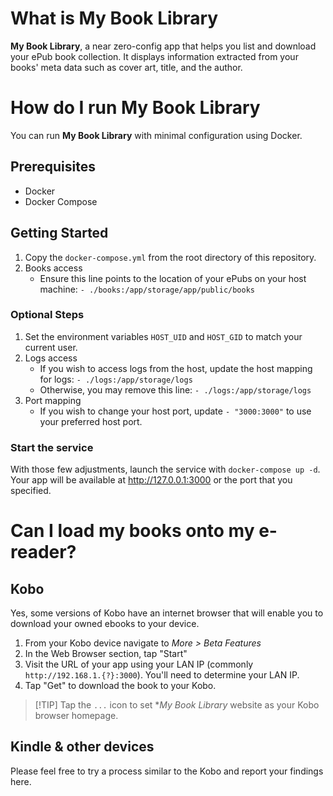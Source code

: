 # What is My Book Library

**My Book Library**, a near zero-config app that helps you list and download your ePub book collection. It displays information extracted from your books' meta data such as cover art, title, and the author.

# How do I run My Book Library

You can run **My Book Library** with minimal configuration using Docker.

## Prerequisites

-   Docker
-   Docker Compose

## Getting Started

1. Copy the `docker-compose.yml` from the root directory of this repository.
2. Books access
   * Ensure this line points to the location of your ePubs on your host machine: `- ./books:/app/storage/app/public/books`

### Optional Steps

1. Set the environment variables `HOST_UID` and `HOST_GID` to match your current user.
2. Logs access
   * If you wish to access logs from the host, update the host mapping for logs: `- ./logs:/app/storage/logs`
   * Otherwise, you may remove this line: `- ./logs:/app/storage/logs`
3. Port mapping
   * If you wish to change your host port, update `- "3000:3000"` to use your preferred host port.

### Start the service

With those few adjustments, launch the service with `docker-compose up -d`. Your app will be available at http://127.0.0.1:3000 or the port that you specified.

# Can I load my books onto my e-reader?

## Kobo
Yes, some versions of Kobo have an internet browser that will enable you to download your owned ebooks to your device.

1. From your Kobo device navigate to *More > Beta Features*
2. In the Web Browser section, tap "Start"
3. Visit the URL of your app using your LAN IP (commonly `http://192.168.1.{?}:3000`). You'll need to determine your LAN IP.
4. Tap "Get" to download the book to your Kobo.

> [!TIP] Tap the `...` icon to set **My Book Library* website as your Kobo browser homepage.

## Kindle & other devices

Please feel free to try a process similar to the Kobo and report your findings here.
